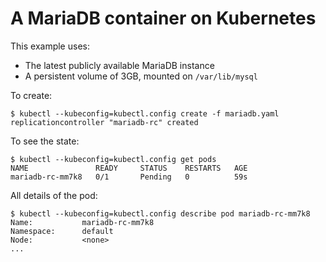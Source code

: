 # A MariaDB container on Kubernetes

This example uses:

- The latest publicly available MariaDB instance
- A persistent volume of 3GB, mounted on `/var/lib/mysql`

To create:

```
$ kubectl --kubeconfig=kubectl.config create -f mariadb.yaml
replicationcontroller "mariadb-rc" created
```

To see the state:

```
$ kubectl --kubeconfig=kubectl.config get pods
NAME               READY     STATUS    RESTARTS   AGE
mariadb-rc-mm7k8   0/1       Pending   0          59s
```

All details of the pod:

```
$ kubectl --kubeconfig=kubectl.config describe pod mariadb-rc-mm7k8
Name:           mariadb-rc-mm7k8
Namespace:      default
Node:           <none>
...
```